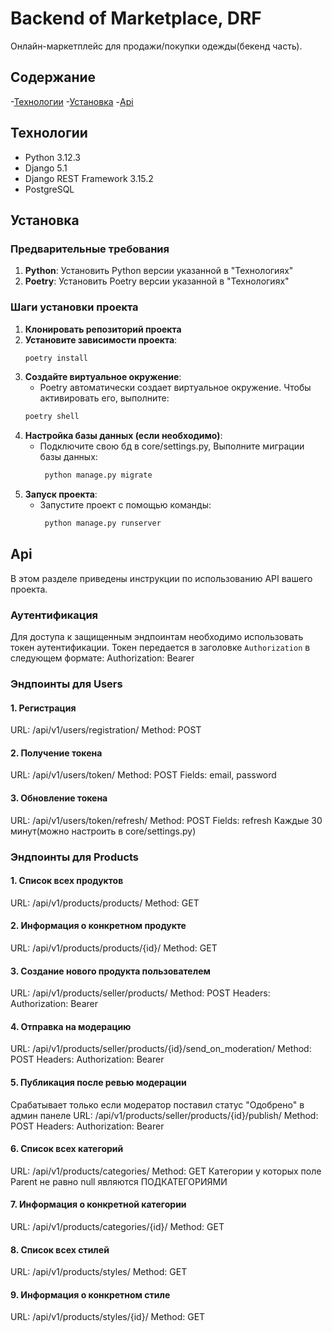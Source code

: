 # Backend of Marketplace, DRF

Онлайн-маркетплейс для продажи/покупки одежды(бекенд часть).

## Содержание

-[Технологии](#технологии)
-[Установка](#установка)
-[Api](#api)

## Технологии
- Python 3.12.3
- Django 5.1
- Django REST Framework 3.15.2
- PostgreSQL

## Установка

### Предварительные требования
1. **Python**: Установить Python версии указанной в "Технологиях"
2. **Poetry**: Установить Poetry версии указанной в "Технологиях"

### Шаги установки проекта
1. **Клонировать репозиторий проекта**
2. **Установите зависимости проекта**:
    ```bash
    poetry install
    ```
3. **Создайте виртуальное окружение**: 
    - Poetry автоматически создает виртуальное окружение. Чтобы активировать его, выполните:
    ```bash
    poetry shell
    ```
4. **Настройка базы данных (если необходимо)**:
   - Подключите свою бд в core/settings.py, Выполните миграции базы данных:
     ```bash
      python manage.py migrate
     ```
5. **Запуск проекта**:
   - Запустите проект с помощью команды:
     ```bash
      python manage.py runserver
     ```

## Api
В этом разделе приведены инструкции по использованию API вашего проекта.

### Аутентификация
Для доступа к защищенным эндпоинтам необходимо использовать токен аутентификации. Токен передается в заголовке `Authorization` в следующем формате: Authorization: Bearer <your-token-here>

### Эндпоинты для Users
#### 1. Регистрация
URL: /api/v1/users/registration/
Method: POST
#### 2. Получение токена
URL: /api/v1/users/token/
Method: POST
Fields: email, password
#### 3. Обновление токена
URL: /api/v1/users/token/refresh/
Method: POST
Fields: refresh
Каждые 30 минут(можно настроить в core/settings.py)

### Эндпоинты для Products
#### 1. Список всех продуктов
URL: /api/v1/products/products/
Method: GET
#### 2. Информация о конкретном продукте
URL: /api/v1/products/products/{id}/
Method: GET
#### 3. Создание нового продукта пользователем
URL: /api/v1/products/seller/products/
Method: POST
Headers: Authorization: Bearer <your-token-here>
#### 4. Отправка на модерацию
URL: /api/v1/products/seller/products/{id}/send_on_moderation/
Method: POST
Headers: Authorization: Bearer <your-token-here>
#### 5. Публикация после ревью модерации
Срабатывает только если модератор поставил статус "Одобрено" в админ панеле
URL: /api/v1/products/seller/products/{id}/publish/
Method: POST
Headers: Authorization: Bearer <your-token-here>
#### 6. Список всех категорий
URL: /api/v1/products/categories/
Method: GET
Категории у которых поле Parent не равно null являются ПОДКАТЕГОРИЯМИ 
#### 7. Информация о конкретной категории
URL: /api/v1/products/categories/{id}/
Method: GET
#### 8. Список всех стилей
URL: /api/v1/products/styles/
Method: GET
#### 9. Информация о конкретном стиле
URL: /api/v1/products/styles/{id}/
Method: GET











